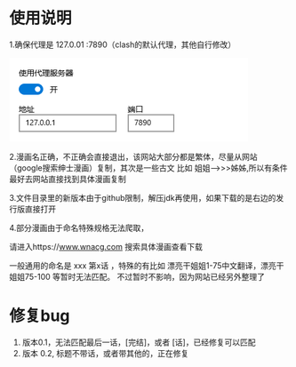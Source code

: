 # 使用说明

 1.确保代理是 127.0.01  :7890（clash的默认代理，其他自行修改）

![](/src/clash.png)





 2.漫画名正确，不正确会直接退出，该网站大部分都是繁体，尽量从网站（google搜索绅士漫画）复制，其次是一些古文 比如 姐姐—>>>姊姊,所以有条件最好去网站直接找到具体漫画复制



 3.文件目录里的新版本由于github限制，解压jdk再使用，如果下载的是右边的发行版直接打开



 4.部分漫画由于命名特殊规格无法爬取，

请进入https://www.wnacg.com  搜索具体漫画查看下载

 一般通用的命名是   xxx 第x话  ，特殊的有比如 漂亮干姐姐1-75中文翻译，漂亮干姐姐75-100 等暂时无法匹配。 不过暂时不影响，因为网站已经另外整理了











# 修复bug

1. 版本0.1，无法匹配最后一话，[完结]，或者 [话]，已经修复可以匹配
2. 版本 0.2,  标题不带话，或者带其他的，正在修复
